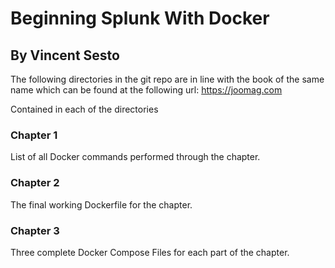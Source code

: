 # Beginning Splunk With Docker
## By Vincent Sesto

The following directories in the git repo are in line with the book of the same name which can be found at the following url:
https://joomag.com

Contained in each of the directories
### Chapter 1
List of all Docker commands performed through the chapter.

### Chapter 2
The final working Dockerfile for the chapter.

### Chapter 3
Three complete Docker Compose Files for each part of the chapter.

